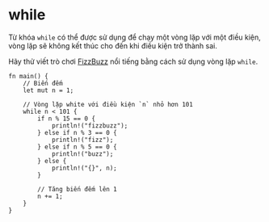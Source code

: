 # while

Từ khóa `while` có thể được sử dụng để chạy một vòng lặp với một điều kiện, 
vòng lặp sẽ không kết thúc cho đến khi điều kiện trở thành sai.

Hãy thử viết trò chơi [FizzBuzz][fizzbuzz] nổi tiếng bằng cách sử dụng vòng lặp `while`.

```rust,editable
fn main() {
    // Biến đếm
    let mut n = 1;

    // Vòng lặp white với điều kiện `n` nhỏ hơn 101
    while n < 101 {
        if n % 15 == 0 {
            println!("fizzbuzz");
        } else if n % 3 == 0 {
            println!("fizz");
        } else if n % 5 == 0 {
            println!("buzz");
        } else {
            println!("{}", n);
        }

        // Tăng biến đếm lên 1 
        n += 1;
    }
}
```

[fizzbuzz]: https://en.wikipedia.org/wiki/Fizz_buzz

